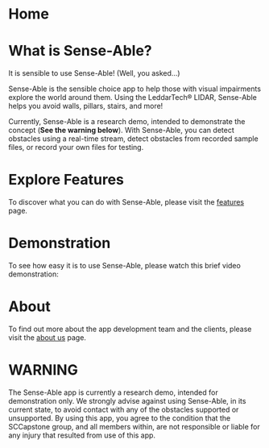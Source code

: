 # Home

# What is Sense-Able?
It is sensible to use Sense-Able! (Well, you asked...)

Sense-Able is the sensible choice app to help those with visual impairments explore the world around them.  Using the LeddarTech® LIDAR, Sense-Able helps you avoid walls, pillars, stairs, and more!

Currently, Sense-Able is a research demo, intended to demonstrate the concept (**See the warning below**).  With Sense-Able, you can detect obstacles using a real-time stream, detect obstacles from recorded sample files, or record your own files for testing.

# Explore Features
To discover what you can do with Sense-Able, please visit the [features](https://sccapstone.github.io/Sense-Able/features) page.

# Demonstration
To see how easy it is to use Sense-Able, please watch this brief video demonstration:

# About
To find out more about the app development team and the clients, please visit the [about us](https://sccapstone.github.io/Sense-Able/about) page.

# WARNING
The Sense-Able app is currently a research demo, intended for demonstration only.  We strongly advise against using Sense-Able, in its current state, to avoid contact with any of the obstacles supported or unsupported.  By using this app, you agree to the condition that the SCCapstone group, and all members within, are not responsible or liable for any injury that resulted from use of this app.

